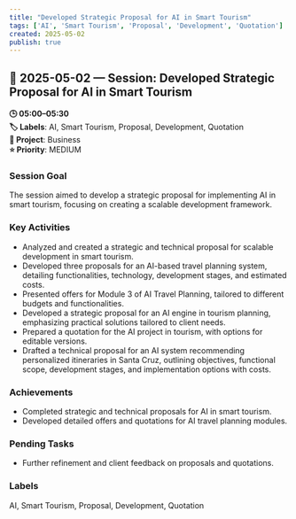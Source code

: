 ```yaml
---
title: "Developed Strategic Proposal for AI in Smart Tourism"
tags: ['AI', 'Smart Tourism', 'Proposal', 'Development', 'Quotation']
created: 2025-05-02
publish: true
---
```


## 📅 2025-05-02 — Session: Developed Strategic Proposal for AI in Smart Tourism

**🕒 05:00–05:30**  
**🏷️ Labels**: AI, Smart Tourism, Proposal, Development, Quotation  
**📂 Project**: Business  
**⭐ Priority**: MEDIUM  


### Session Goal
The session aimed to develop a strategic proposal for implementing AI in smart tourism, focusing on creating a scalable development framework.

### Key Activities
- Analyzed and created a strategic and technical proposal for scalable development in smart tourism.
- Developed three proposals for an AI-based travel planning system, detailing functionalities, technology, development stages, and estimated costs.
- Presented offers for Module 3 of AI Travel Planning, tailored to different budgets and functionalities.
- Developed a strategic proposal for an AI engine in tourism planning, emphasizing practical solutions tailored to client needs.
- Prepared a quotation for the AI project in tourism, with options for editable versions.
- Drafted a technical proposal for an AI system recommending personalized itineraries in Santa Cruz, outlining objectives, functional scope, development stages, and implementation options with costs.

### Achievements
- Completed strategic and technical proposals for AI in smart tourism.
- Developed detailed offers and quotations for AI travel planning modules.

### Pending Tasks
- Further refinement and client feedback on proposals and quotations.

### Labels
AI, Smart Tourism, Proposal, Development, Quotation

